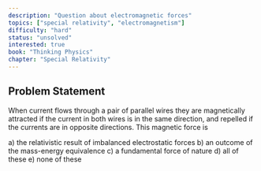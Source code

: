 ```yaml
---
description: "Question about electromagnetic forces"
topics: ["special relativity", "electromagnetism"]
difficulty: "hard"
status: "unsolved"
interested: true
book: "Thinking Physics"
chapter: "Special Relativity"
---
```


## Problem Statement
When current flows through a pair of parallel wires they are magnetically attracted if the current in both wires is in the same direction, and repelled if the currents are in opposite directions. This magnetic force is

a) the relativistic result of imbalanced electrostatic forces
b) an outcome of the mass-energy equivalence
c) a fundamental force of nature
d) all of these
e) none of these